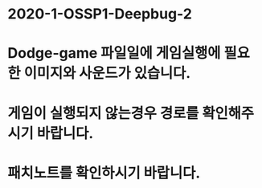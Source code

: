# 2020-1-OSSP1-Deepbug-2
# Dodge-game 파일일에 게임실행에 필요한 이미지와 사운드가 있습니다.
# 게임이 실행되지 않는경우 경로를 확인해주시기 바랍니다.
# 패치노트를 확인하시기 바랍니다.
